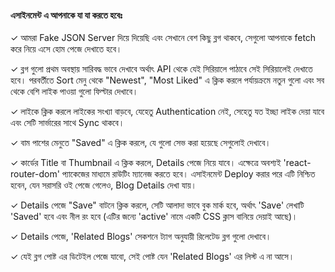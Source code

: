 #### এসাইনমেন্ট এ আপনাকে যা যা করতে হবেঃ

✓ আমরা Fake JSON Server দিয়ে দিয়েছি এবং সেখানে বেশ কিছু ব্লগ থাকবে, সেগুলো আপনাকে fetch করে নিয়ে এসে হোম পেজে দেখাতে হবে।

✓ ব্লগ গুলো প্রথম অবস্থায় সারিবদ্ধ ভাবে দেখাবে অর্থাৎ API থেকে যেই সিরিয়ালে পাঠাবে সেই সিরিয়ালেই দেখাতে হবে। পরবর্তীতে Sort মেনু থেকে "Newest", "Most Liked" এ ক্লিক করলে পর্যায়ক্রমে নতুন গুলো এবং সব থেকে বেশি লাইক পাওয়া গুলো ফিল্টার দেখাবে।

✓ লাইকে ক্লিক করলে লাইকের সংখ্যা বাড়বে, যেহেতু Authentication নেই, সেহেতু যত ইচ্ছা লাইক দেয়া যাবে এবং সেটি সার্ভারের সাথে Sync থাকবে।

✓ বাম পাশের মেনুতে "Saved" এ ক্লিক করলে, যে গুলো সেভ করা হয়েছে সেগুলোই দেখাবে।

✓ কার্ডের Title বা Thumbnail এ ক্লিক করলে, Details পেজে নিয়ে যাবে। এক্ষেত্রে অবশ্যই 'react-router-dom' প্যাকেজের মাধ্যমে রাউটিং ম্যানেজ করতে হবে। এসাইনমেন্ট Deploy করার পরে এটি নিশ্চিত হবেন, যেন সরাসরি ওই পেজে গেলেও, Blog Details দেখা যায়।

✓ Details পেজে "Save" বাটনে ক্লিক করলে, সেটি আলাদা ভাবে বুক মার্ক হবে, অর্থাৎ 'Save' লেখাটি 'Saved' হবে এবং নীল রং হবে (এটির জন্যে 'active' নামে একটি CSS ক্লাস বানিয়ে দেয়াই আছে)।

✓ Details পেজে, 'Related Blogs' সেকশনে ট্যাগ অনুযায়ী রিলেটেড ব্লগ গুলো দেখাবে।

✓ যেই ব্লগ পোষ্ট এর ডিটেইল পেজে যাবো, সেই পোষ্ট যেন 'Related Blogs' এর লিস্ট এ না আসে।
